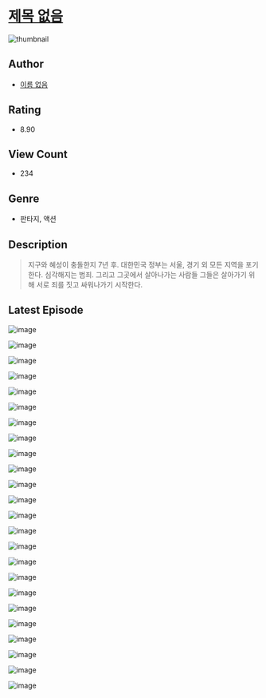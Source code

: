 # [제목 없음](https://comic.naver.com/bestChallenge/list?titleId=810568)
![thumbnail](https://image-comic.pstatic.net/user_contents_data/challenge_comic/2023/05/24/357516/upload_3978198216765302329_480x623.jpeg)

## Author
- [이름 없음](https://comic.naver.com/artistTitle?id=357516)

## Rating
- 8.90

## View Count
- 234

## Genre
- 판타지, 액션

## Description
> 지구와 혜성이 충돌한지 7년 후. 대한민국 정부는 서울, 경기 외 모든 지역을 포기한다. 심각해지는 범죄. 그리고 그곳에서 살아나가는 사람들 그들은 살아가기 위해 서로 죄를 짓고 싸워나가기 시작한다.


## Latest Episode
![image](https://image-comic.pstatic.net/user_contents_data/challenge_comic/2023/05/23/357516/upload_7148165019299243059.jpeg)

![image](https://image-comic.pstatic.net/user_contents_data/challenge_comic/2023/05/23/357516/upload_4135208493650436403.jpeg)

![image](https://image-comic.pstatic.net/user_contents_data/challenge_comic/2023/05/23/357516/upload_3544954549055993139.jpeg)

![image](https://image-comic.pstatic.net/user_contents_data/challenge_comic/2023/05/23/357516/upload_4122591589151486001.jpeg)

![image](https://image-comic.pstatic.net/user_contents_data/challenge_comic/2023/05/23/357516/upload_7017228782930375475.jpeg)

![image](https://image-comic.pstatic.net/user_contents_data/challenge_comic/2023/05/23/357516/upload_3618699708020962096.jpeg)

![image](https://image-comic.pstatic.net/user_contents_data/challenge_comic/2023/05/23/357516/upload_7221067024560382771.jpeg)

![image](https://image-comic.pstatic.net/user_contents_data/challenge_comic/2023/05/23/357516/upload_4135823121337824566.jpeg)

![image](https://image-comic.pstatic.net/user_contents_data/challenge_comic/2023/05/23/357516/upload_3544390314082066999.jpeg)

![image](https://image-comic.pstatic.net/user_contents_data/challenge_comic/2023/05/23/357516/upload_7220786671428723041.jpeg)

![image](https://image-comic.pstatic.net/user_contents_data/challenge_comic/2023/05/23/357516/upload_7003722158722987573.jpeg)

![image](https://image-comic.pstatic.net/user_contents_data/challenge_comic/2023/05/23/357516/upload_7004334801481709112.jpeg)

![image](https://image-comic.pstatic.net/user_contents_data/challenge_comic/2023/05/23/357516/upload_4063432375296680803.jpeg)

![image](https://image-comic.pstatic.net/user_contents_data/challenge_comic/2023/05/23/357516/upload_4121418599086187575.jpeg)

![image](https://image-comic.pstatic.net/user_contents_data/challenge_comic/2023/05/23/357516/upload_3906088940644675640.jpeg)

![image](https://image-comic.pstatic.net/user_contents_data/challenge_comic/2023/05/23/357516/upload_4063485155375395894.jpeg)

![image](https://image-comic.pstatic.net/user_contents_data/challenge_comic/2023/05/23/357516/upload_7221863281465702497.jpeg)

![image](https://image-comic.pstatic.net/user_contents_data/challenge_comic/2023/05/23/357516/upload_3833183825760433465.jpeg)

![image](https://image-comic.pstatic.net/user_contents_data/challenge_comic/2023/05/23/357516/upload_7364855661960639281.jpeg)

![image](https://image-comic.pstatic.net/user_contents_data/challenge_comic/2023/05/23/357516/upload_3905572200130163041.jpeg)

![image](https://image-comic.pstatic.net/user_contents_data/challenge_comic/2023/05/23/357516/upload_3833179250747597875.jpeg)

![image](https://image-comic.pstatic.net/user_contents_data/challenge_comic/2023/05/23/357516/upload_3546077163309904432.jpeg)

![image](https://image-comic.pstatic.net/user_contents_data/challenge_comic/2023/05/23/357516/upload_7221865262237364274.jpeg)

![image](https://image-comic.pstatic.net/user_contents_data/challenge_comic/2023/05/23/357516/upload_3774923800453920817.jpeg)
